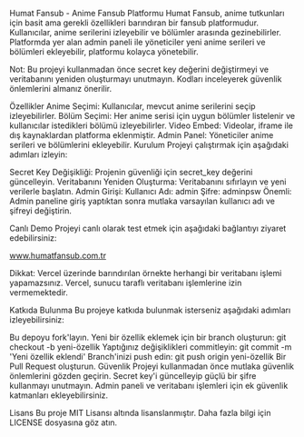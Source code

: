 Humat Fansub - Anime Fansub Platformu
Humat Fansub, anime tutkunları için basit ama gerekli özellikleri barındıran bir fansub platformudur. Kullanıcılar, anime serilerini izleyebilir ve bölümler arasında gezinebilirler. Platformda yer alan admin paneli ile yöneticiler yeni anime serileri ve bölümleri ekleyebilir, platformu kolayca yönetebilir.

Not: Bu projeyi kullanmadan önce secret key değerini değiştirmeyi ve veritabanını yeniden oluşturmayı unutmayın. Kodları inceleyerek güvenlik önlemlerini almanız önerilir.

Özellikler
Anime Seçimi: Kullanıcılar, mevcut anime serilerini seçip izleyebilirler.
Bölüm Seçimi: Her anime serisi için uygun bölümler listelenir ve kullanıcılar istedikleri bölümü izleyebilirler.
Video Embed: Videolar, iframe ile dış kaynaklardan platforma eklenmiştir.
Admin Panel: Yöneticiler anime serileri ve bölümlerini ekleyebilir.
Kurulum
Projeyi çalıştırmak için aşağıdaki adımları izleyin:

Secret Key Değişikliği: Projenin güvenliği için secret_key değerini güncelleyin.
Veritabanını Yeniden Oluşturma: Veritabanını sıfırlayın ve yeni verilerle başlatın.
Admin Girişi:
Kullanıcı Adı: admin
Şifre: adminpsw
Önemli: Admin paneline giriş yaptıktan sonra mutlaka varsayılan kullanıcı adı ve şifreyi değiştirin.

Canlı Demo
Projeyi canlı olarak test etmek için aşağıdaki bağlantıyı ziyaret edebilirsiniz:

www.humatfansub.com.tr

Dikkat: Vercel üzerinde barındırılan örnekte herhangi bir veritabanı işlemi yapamazsınız. Vercel, sunucu taraflı veritabanı işlemlerine izin vermemektedir.

Katkıda Bulunma
Bu projeye katkıda bulunmak isterseniz aşağıdaki adımları izleyebilirsiniz:

Bu depoyu fork'layın.
Yeni bir özellik eklemek için bir branch oluşturun: git checkout -b yeni-özellik
Yaptığınız değişiklikleri commitleyin: git commit -m 'Yeni özellik eklendi'
Branch'inizi push edin: git push origin yeni-özellik
Bir Pull Request oluşturun.
Güvenlik
Projeyi kullanmadan önce mutlaka güvenlik önlemlerini gözden geçirin. Secret key'i güncelleyip güçlü bir şifre kullanmayı unutmayın. Admin paneli ve veritabanı işlemleri için ek güvenlik katmanları ekleyebilirsiniz.

Lisans
Bu proje MIT Lisansı altında lisanslanmıştır. Daha fazla bilgi için LICENSE dosyasına göz atın.
